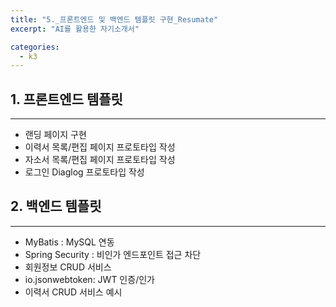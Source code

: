 ```yaml
---
title: "5._프론트엔드 및 백엔드 템플릿 구현_Resumate"
excerpt: "AI를 활용한 자기소개서"

categories:
  - k3
---
```

## 1. 프론트엔드 템플릿
---
- 랜딩 페이지 구현
- 이력서 목록/편집 페이지 프로토타입 작성
- 자소서 목록/편집 페이지 프로토타입 작성
- 로그인 Diaglog 프로토타입 작성

## 2. 백엔드 템플릿
---
- MyBatis : MySQL 연동
- Spring Security : 비인가 엔드포인트 접근 차단
- 회원정보 CRUD 서비스
- io.jsonwebtoken: JWT 인증/인가
- 이력서 CRUD 서비스 예시